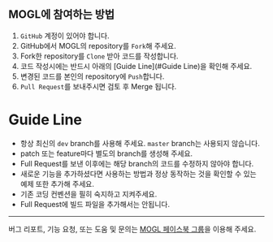 
MOGL에 참여하는 방법
---
1. `GitHub` 계정이 있어야 합니다.
2. GitHub에서 MOGL의 repository를 `Fork`해 주세요.
3. Fork한 repository를 `Clone` 받아 코드를 작성합니다.
3. 코드 작성시에는 반드시 아래의 [Guide Line](#Guide Line)을 확인해 주세요.
4. 변경된 코드를 본인의 repository에 `Push`합니다.
5. `Pull Request`를 보내주시면 검토 후 Merge 됩니다.

# Guide Line

* 항상 최신의 `dev` branch를 사용해 주세요. `master` branch는 사용되지 않습니다.
* patch 또는 feature마다 별도의 branch를 생성해 주세요.
* Full Request를 보낸 이후에는 해당 branch의 코드를 수정하지 않아야 합니다.
* 새로운 기능을 추가하셨다면 사용하는 방법과 정상 동작하는 것을 확인할 수 있는 예제 또한 추가해 주세요.
* 기존 코딩 컨벤션을 필히 숙지하고 지켜주세요.
* Full Request에 빌드 파일을 추가해서는 안됩니다.

_ _ _

버그 리포트, 기능 요청, 또는 도움 및 문의는 [MOGL 페이스북 그룹](https://www.facebook.com/groups/MObilewebGL)을 이용해 주세요.
